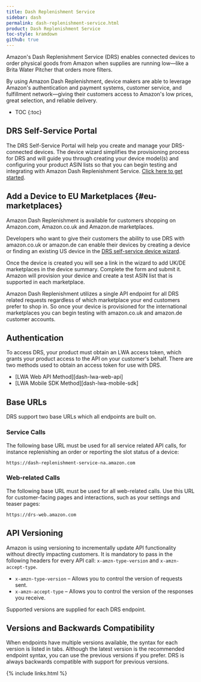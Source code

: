 ```yaml
---
title: Dash Replenishment Service
sidebar: dash
permalink: dash-replenishment-service.html
product: Dash Replenishment Service
toc-style: kramdown
github: true
---
```


Amazon's Dash Replenishment Service (DRS) enables connected devices to order physical goods from Amazon when supplies are running low—like a Brita Water Pitcher that orders more filters.

By using Amazon Dash Replenishment, device makers are able to leverage Amazon's authentication and payment systems, customer service, and fulfillment network—giving their customers access to Amazon's low prices, great selection, and reliable delivery.

* TOC
{:toc}

## DRS Self-Service Portal
The DRS Self-Service Portal will help you create and manage your DRS-connected devices. The device wizard simplifies the provisioning process for DRS and will guide you through creating your device model(s) and configuring your product ASIN lists so that you can begin testing and integrating with Amazon Dash Replenishment Service. [Click here to get started](https://developer.amazon.com/dash-replenishment/index.html).

## Add a Device to EU Marketplaces {#eu-marketplaces}
Amazon Dash Replenishment is available for customers shopping on Amazon.com, Amazon.co.uk and Amazon.de marketplaces.

Developers who want to give their customers the ability to use DRS with amazon.co.uk or amazon.de can enable their devices by creating a device or finding an existing US device in the [DRS self-service device wizard](https://developer.amazon.com/dash-replenishment/index.html).

Once the device is created you will see a link in the wizard to add UK/DE marketplaces in the device summary. Complete the form and submit it. Amazon will provision your device and create a test ASIN list that is supported in each marketplace.

Amazon Dash Replenishment utilizes a single API endpoint for all DRS related requests regardless of which marketplace your end customers prefer to shop in. So once your device is provisioned for the international marketplaces you can begin testing with amazon.co.uk and amazon.de customer accounts.

## Authentication
To access DRS, your product must obtain an LWA access token, which grants your product access to the API on your customer's behalf. There are two methods used to obtain an access token for use with DRS.

* [LWA Web API Method][dash-lwa-web-api]
* [LWA Mobile SDK Method][dash-lwa-mobile-sdk]

## Base URLs  
DRS support two base URLs which all endpoints are built on.

### Service Calls
The following base URL must be used for all service related API calls, for instance replenishing an order or reporting the slot status of a device:  

```
https://dash-replenishment-service-na.amazon.com
```

### Web-related Calls
The following base URL must be used for all web-related calls. Use this URL for customer-facing pages and interactions, such as your settings and teaser pages:  

```
https://drs-web.amazon.com
```

## API Versioning

Amazon is using versioning to incrementally update API functionality without directly impacting customers. It is mandatory to pass in the following headers for every API call: `x-amzn-type-version` and `x-amzn-accept-type`.

* `x-amzn-type-version` – Allows you to control the version of requests sent.
* `x-amzn-accept-type` – Allows you to control the version of the responses you receive.

Supported versions are supplied for each DRS endpoint.

## Versions and Backwards Compatibility

When endpoints have multiple versions available, the syntax for each version is listed in tabs. Although the latest version is the recommended endpoint syntax, you can use the previous versions if you prefer. DRS is always backwards compatible with support for previous versions.

{% include links.html %}
